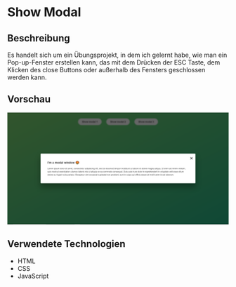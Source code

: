 # Show Modal

## Beschreibung

Es handelt sich um ein  Übungsprojekt, in dem ich gelernt habe, wie man ein Pop-up-Fenster erstellen kann, das mit dem Drücken der ESC Taste, dem Klicken des close Buttons oder außerhalb des Fensters geschlossen werden kann.
## Vorschau

 ![Show Modal Screenshot](Show_Modal.png)

## Verwendete Technologien

- HTML
- CSS
- JavaScript
